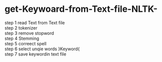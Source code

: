 # get-Keywoard-from-Text-file-NLTK-<br>
step 1 read Text from Text file <br>
step 2 tokenizer <br> 
step 3 remove stopword <br>
step 4 Stemming <br>
step 5 correect spell <br>
step 6 select unqie words }Keyword{ <br>
step 7 save keywordin text file <br>

